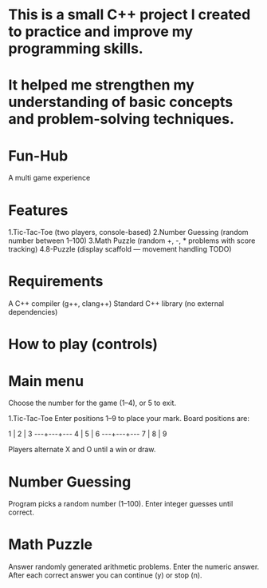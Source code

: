 # This is a small C++ project I created to practice and improve my programming skills. 
# It helped me strengthen my understanding of basic concepts and problem-solving techniques.

# Fun-Hub
A multi game experience 

# Features
1.Tic-Tac-Toe (two players, console-based)
2.Number Guessing (random number between 1–100)
3.Math Puzzle (random +, -, * problems with score tracking)
4.8-Puzzle (display scaffold — movement handling TODO)

# Requirements
A C++ compiler (g++, clang++)
Standard C++ library (no external dependencies)

# How to play (controls)

# Main menu
Choose the number for the game (1–4), or 5 to exit.

1.Tic-Tac-Toe
Enter positions 1–9 to place your mark. Board positions are:

 1 | 2 | 3
---+---+---
 4 | 5 | 6
---+---+---
 7 | 8 | 9

Players alternate X and O until a win or draw.

# Number Guessing
Program picks a random number (1–100). Enter integer guesses until correct.

# Math Puzzle
Answer randomly generated arithmetic problems. Enter the numeric answer.
After each correct answer you can continue (y) or stop (n).


